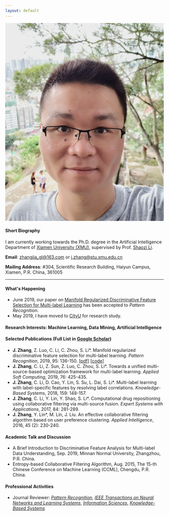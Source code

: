 ```yaml
---
layout: default
---
```


<img class="profile-picture" src="jiazhang.jpg">

#### Short Biography

I am currently working towards the Ph.D. degree in the Artificial Intelligence Department of [Xiamen University (XMU)](https://www.xmu.edu.cn/), supervised by Prof. [Shaozi Li](http://imt.xmu.edu.cn/szdw.html).

**Email**: [zhangjia_gl@163.com](mailto:zhangjia_gl@163.com) or [j.zhang@stu.xmu.edu.cn](mailto:j.zhang@stu.xmu.edu.cn)

**Mailing Address**: #304, Scientific Research Building, Haiyun Campus, Xiamen, P.R. China, 361005

---

#### What's Happening

* June 2019, our paper on [Manifold Regularized Discriminative Feature Selection for Multi-label Learning](https://www.sciencedirect.com/science/article/pii/S0031320319302341) has been accepted to *Pattern Recognition*.
* May 2019, I have moved to [CityU](https://www.cityu.edu.hk/) for research study.

#### Research Interests: Machine Learning, Data Mining, Artificial Intelligence

#### Selected Publications (Full List in [Google Scholar](https://scholar.google.com.hk/citations?user=yBaTk-gAAAAJ&hl=en))

* **J. Zhang**, Z. Luo, C. Li, C. Zhou, S. Li*. Manifold regularized discriminative feature selection for multi-label learning. *Pattern Recognition*, 2019, 95: 136-150. [[pdf](1-s2.0-S0031320319302341-main.pdf)] [[code](MDFS-master.zip)]
* **J. Zhang**, C. Li, Z. Sun, Z. Luo, C. Zhou, S. Li*. Towards a unified multi-source-based optimization framework for multi-label learning. *Applied Soft Computing*, 2019, 76: 425-435.
* **J. Zhang**, C. Li, D. Cao, Y. Lin, S. Su, L. Dai, S. Li*. Multi-label learning with label-specific features by resolving label correlations. *Knowledge-Based Systems*, 2018, 159: 148-157.
* **J. Zhang**, C. Li, Y. Lin, Y. Shao, S. Li*. Computational drug repositioning using collaborative filtering via multi-source fusion. *Expert Systems with Applications*, 2017, 84: 281-289.
* **J. Zhang**, Y. Lin*, M. Lin, J. Liu. An effective collaborative filtering algorithm based on user preference clustering. *Applied Intelligence*, 2016, 45 (2): 230-240.

#### Academic Talk and Discussion

* A Brief Introduction to Discriminative Feature Analysis for Multi-label Data Understanding, Sep. 2019, Minnan Normal University, Zhangzhou, P.R. China.
* Entropy-based Collaborative Filtering Algorithm, Aug. 2015, The 15-th Chinese Conference on Machine Learning (CCML), Chengdu, P.R. China.

#### Professional Activities

* Journal Reviewer: [*Pattern Recognition*](https://www.journals.elsevier.com/pattern-recognition/), [*IEEE Transactions on Neural Networks and Learning Systems*](https://mc.manuscriptcentral.com/tnnls), [*Information Sciences*](https://www.journals.elsevier.com/information-sciences), [*Knowledge-Based Systems*](https://www.journals.elsevier.com/knowledge-based-systems)
